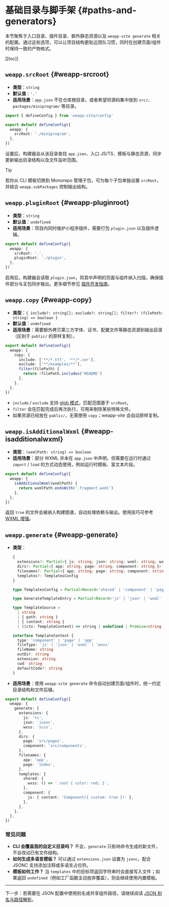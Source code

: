 # 基础目录与脚手架 {#paths-and-generators}

本节聚焦于入口目录、插件目录、额外静态资源以及 `weapp-vite generate` 相关的配置。通过这些选项，可以让项目结构更贴近团队习惯，同时在创建页面/组件时保持一致的产物格式。

[[toc]]

## `weapp.srcRoot` {#weapp-srcroot}
- **类型**：`string`
- **默认值**：`'.'`
- **适用场景**：`app.json` 不在仓库根目录，或者希望将源码集中放到 `src/`、`packages/miniprogram/` 等目录。

```ts
import { defineConfig } from 'weapp-vite/config'

export default defineConfig({
  weapp: {
    srcRoot: './miniprogram',
  },
})
```

设置后，构建器会从该目录查找 `app.json`、入口 JS/TS、模板与静态资源，同步更新输出目录结构以及文件监听范围。

> [!TIP]
> 若你从 CLI 模板切换到 Monorepo 管理子包，可为每个子包单独设置 `srcRoot`，并结合 `weapp.subPackages` 控制输出结构。

## `weapp.pluginRoot` {#weapp-pluginroot}
- **类型**：`string`
- **默认值**：`undefined`
- **适用场景**：项目内同时维护小程序插件，需要打包 `plugin.json` 以及插件逻辑。

```ts
export default defineConfig({
  weapp: {
    srcRoot: '.',
    pluginRoot: './plugin',
  },
})
```

启用后，构建器会读取 `plugin.json`，将其中声明的页面与组件纳入扫描，确保插件部分与主包同步输出。更多细节参见 [插件开发指南](/guide/plugin)。

## `weapp.copy` {#weapp-copy}
- **类型**：`{ include?: string[]; exclude?: string[]; filter?: (filePath: string) => boolean }`
- **默认值**：`undefined`
- **适用场景**：需要额外拷贝第三方字体、证书、配置文件等静态资源到输出目录（区别于 `public/` 的原样复制）。

```ts
export default defineConfig({
  weapp: {
    copy: {
      include: ['**/*.ttf', '**/*.cer'],
      exclude: ['**/examples/**'],
      filter(filePath) {
        return !filePath.includes('README')
      },
    },
  },
})
```

- `include` / `exclude` 支持 [glob 模式](https://github.com/mrmlnc/fast-glob#pattern-syntax)，匹配范围基于 `srcRoot`。
- `filter` 会在匹配完成后再次执行，可用来剔除某些特殊文件。
- 如果资源已经放在 `public/`，无需使用 `copy`；weapp-vite 会自动原样复制。

## `weapp.isAdditionalWxml` {#weapp-isadditionalwxml}
- **类型**：`(wxmlPath: string) => boolean`
- **适用场景**：部分 WXML 并未在 `app.json` 中声明，但需要在运行时通过 `import` / `load` 的方式动态使用，例如运行时模板、富文本片段。

```ts
export default defineConfig({
  weapp: {
    isAdditionalWxml(wxmlPath) {
      return wxmlPath.endsWith('.fragment.wxml')
    },
  },
})
```

返回 `true` 的文件会被纳入构建图谱，自动处理依赖与输出。使用技巧可参考 [WXML 增强](/guide/wxml)。

## `weapp.generate` {#weapp-generate}
- **类型**：
  ```ts
  {
    extensions?: Partial<{ js: string; json: string; wxml: string; wxss: string }>
    dirs?: Partial<{ app: string; page: string; component: string }>
    filenames?: Partial<{ app: string; page: string; component: string }>
    templates?: TemplatesConfig
  }

  type TemplatesConfig = Partial<Record<'shared' | 'component' | 'page' | 'app', GenerateTemplateEntry>>

  type GenerateTemplateEntry = Partial<Record<'js' | 'json' | 'wxml' | 'wxss', TemplateSource>>

  type TemplateSource =
    | string
    | { path: string }
    | { content: string }
    | ((ctx: TemplateContext) => string | undefined | Promise<string | undefined>)

  interface TemplateContext {
    type: 'component' | 'page' | 'app'
    fileType: 'js' | 'json' | 'wxml' | 'wxss'
    fileName: string
    outDir: string
    extension: string
    cwd: string
    defaultCode?: string
  }
  ```
- **适用场景**：使用 `weapp-vite generate` 命令自动创建页面/组件时，统一约定目录结构和文件后缀。

```ts
export default defineConfig({
  weapp: {
    generate: {
      extensions: {
        js: 'ts',
        json: 'jsonc',
        wxss: 'scss',
      },
      dirs: {
        page: 'src/pages',
        component: 'src/components',
      },
      filenames: {
        app: 'app',
        page: 'index',
      },
      templates: {
        shared: {
          wxss: () => '.root { color: red; }',
        },
        component: {
          js: { content: 'Component({ custom: true })' },
        },
      },
    },
  },
})
```

### 常见问题

- **CLI 会覆盖我的自定义目录吗？** 不会，`generate` 只影响命令生成的新文件，不会改动已有文件结构。
- **如何生成多语言模板？** 可以通过 `extensions.json` 设置为 `jsonc`，配合 JSONC 支持添加注释或多语言占位符。
- **模板如何工作？** 当 `templates` 中的目标项返回字符串时会直接写入文件；如果返回 `undefined`（例如工厂函数主动放弃覆盖），则会继续使用内置模板。

---

下一步：若需要在 JSON 配置中使用别名或共享组件路径，请继续阅读 [JSON 别名与路径解析](./json-and-alias.md)。
